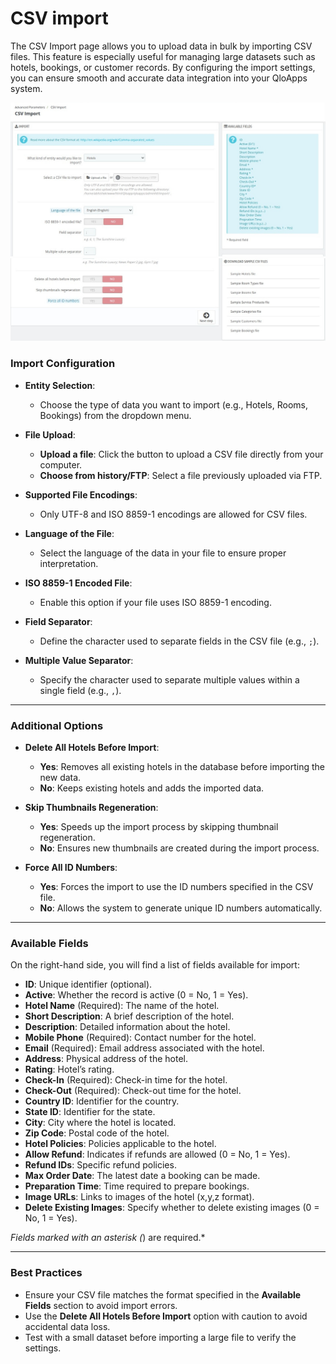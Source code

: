 # CSV  import

The CSV Import page allows you to upload data in bulk by importing CSV files. This feature is especially useful for managing large datasets such as hotels, bookings, or customer records. By configuring the import settings, you can ensure smooth and accurate data integration into your QloApps system.

![CSV import](./csv1.png)
![CSV import](./csv2.png)

### Import Configuration
- **Entity Selection**:
  - Choose the type of data you want to import (e.g., Hotels, Rooms, Bookings) from the dropdown menu.

- **File Upload**:
  - **Upload a file**: Click the button to upload a CSV file directly from your computer.
  - **Choose from history/FTP**: Select a file previously uploaded via FTP.

- **Supported File Encodings**:
  - Only UTF-8 and ISO 8859-1 encodings are allowed for CSV files.

- **Language of the File**:
  - Select the language of the data in your file to ensure proper interpretation.

- **ISO 8859-1 Encoded File**:
  - Enable this option if your file uses ISO 8859-1 encoding.

- **Field Separator**:
  - Define the character used to separate fields in the CSV file (e.g., `;`).

- **Multiple Value Separator**:
  - Specify the character used to separate multiple values within a single field (e.g., `,`).

---

### Additional Options
- **Delete All Hotels Before Import**:
  - **Yes**: Removes all existing hotels in the database before importing the new data.
  - **No**: Keeps existing hotels and adds the imported data.

- **Skip Thumbnails Regeneration**:
  - **Yes**: Speeds up the import process by skipping thumbnail regeneration.
  - **No**: Ensures new thumbnails are created during the import process.

- **Force All ID Numbers**:
  - **Yes**: Forces the import to use the ID numbers specified in the CSV file.
  - **No**: Allows the system to generate unique ID numbers automatically.

---

### Available Fields
On the right-hand side, you will find a list of fields available for import:
- **ID**: Unique identifier (optional).
- **Active**: Whether the record is active (0 = No, 1 = Yes).
- **Hotel Name** (Required): The name of the hotel.
- **Short Description**: A brief description of the hotel.
- **Description**: Detailed information about the hotel.
- **Mobile Phone** (Required): Contact number for the hotel.
- **Email** (Required): Email address associated with the hotel.
- **Address**: Physical address of the hotel.
- **Rating**: Hotel’s rating.
- **Check-In** (Required): Check-in time for the hotel.
- **Check-Out** (Required): Check-out time for the hotel.
- **Country ID**: Identifier for the country.
- **State ID**: Identifier for the state.
- **City**: City where the hotel is located.
- **Zip Code**: Postal code of the hotel.
- **Hotel Policies**: Policies applicable to the hotel.
- **Allow Refund**: Indicates if refunds are allowed (0 = No, 1 = Yes).
- **Refund IDs**: Specific refund policies.
- **Max Order Date**: The latest date a booking can be made.
- **Preparation Time**: Time required to prepare bookings.
- **Image URLs**: Links to images of the hotel (x,y,z format).
- **Delete Existing Images**: Specify whether to delete existing images (0 = No, 1 = Yes).

*Fields marked with an asterisk (*) are required.*

---

### **Best Practices**
- Ensure your CSV file matches the format specified in the **Available Fields** section to avoid import errors.
- Use the **Delete All Hotels Before Import** option with caution to avoid accidental data loss.
- Test with a small dataset before importing a large file to verify the settings.
